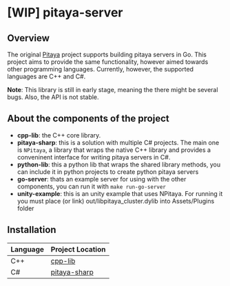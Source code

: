 # [WIP] pitaya-server

## Overview
The original [Pitaya](https://github.com/topfreegames/pitaya) project supports building pitaya servers in Go. This project aims to provide the same functionality, however aimed towards other programming languages. Currently, however, the supported languages are C++ and C#.

**Note**: This library is still in early stage, meaning the there might be several bugs. Also, the API is not stable.

<!-- ## Requirements -->
<!-- - Dotnet and Mono (for running csharp example) -->
<!-- - Docker (for starting testing dependencies) -->
<!-- - Cmake >= 3.13 for building -->

<!-- ## Pitaya Dependencies -->
<!-- for running go-server, csharp-example and unity-example you must have an etcd running into localhost, port 2379 and a nats instance running on port 4222, theres a docker-compose file in the project with these dependencies, you can start them with ```make start-deps``` -->

## About the components of the project
- **cpp-lib**: the C++ core library.
- **pitaya-sharp**: this is a solution with multiple C# projects. The main one is `NPitaya`, a library that wraps the native C++ library and provides a conveninent interface for writing pitaya servers in C#.
- **python-lib**: this a python lib that wraps the shared library methods, you can include it in python projects to create python pitaya servers
- **go-server**: thats an example server for using with the other components, you can run it with ```make run-go-server```
- **unity-example**: this is an unity example that uses NPitaya. For running it you must place (or link) out/libpitaya_cluster.dylib into Assets/Plugins folder

## Installation
| Language | Project Location             |
| -------- |------------------------------|
| C++      | [cpp-lib](cpp-lib)           |
| C#       | [pitaya-sharp](pitaya-sharp) |

<!-- ### C++ -->
<!-- The C++ library can be built and used from C++ or could also be used from another programming language that can interoperate with C. The library uses [conan](https://conan.io) and git submodules in order to install the dependencies. -->

<!-- After having conan installed, building the library should be as easy as running the make targets inside `cpplib`: -->

<!-- ```bash -->
<!-- make build-mac-unity -->
<!-- make build-mac -->
<!-- make build-linux -->
<!-- ``` -->

<!-- This targets will build for MacOS for usage in Unity, MacOS and Linux, in that order. If you are using MacOS and want to build for Linux without a VM, you can use docker for that. Simply run the following make targets: -->

<!-- ```bash -->
<!-- make build-docker-image -->
<!-- make build-linux-docker -->
<!-- ``` -->

<!-- The binaries will be placed in the `_builds` folder, where each subdirectory will correspond to a different make target. -->

<!-- **Note**: We currently do not support windows. However, it should however not be hard to add support for it. Feel free to make a PR! -->
